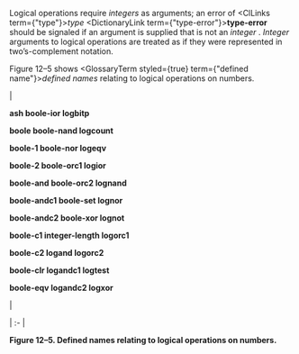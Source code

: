  



Logical operations require *integers* as arguments; an error of <ClLinks  term={"type"}><i>type</i></ClLinks> <DictionaryLink  term={"type-error"}><b>type-error</b></DictionaryLink> should be signaled if an argument is supplied that is not an *integer* . *Integer* arguments to logical operations are treated as if they were represented in two’s-complement notation. 



Figure 12–5 shows <GlossaryTerm styled={true} term={"defined name"}><i>defined names</i></GlossaryTerm> relating to logical operations on numbers. 



|<p>**ash boole-ior logbitp** </p><p>**boole boole-nand logcount** </p><p>**boole-1 boole-nor logeqv** </p><p>**boole-2 boole-orc1 logior** </p><p>**boole-and boole-orc2 lognand** </p><p>**boole-andc1 boole-set lognor** </p><p>**boole-andc2 boole-xor lognot** </p><p>**boole-c1 integer-length logorc1** </p><p>**boole-c2 logand logorc2** </p><p>**boole-clr logandc1 logtest** </p><p>**boole-eqv logandc2 logxor**</p>|

| :- |





**Figure 12–5. Defined names relating to logical operations on numbers.** 







 



 



